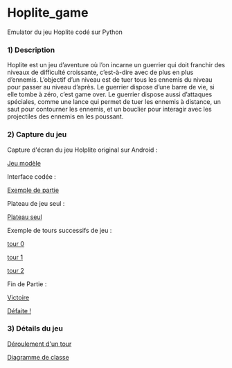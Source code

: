 # Hoplite_game
Emulator du jeu Hoplite codé sur Python

### 1) Description 
Hoplite est un jeu d’aventure où l’on incarne un guerrier qui doit franchir des niveaux de difficulté croissante, c’est-à-dire avec de plus en plus d’ennemis. L’objectif d’un niveau est de tuer tous les ennemis du niveau pour passer au niveau d’après. Le guerrier dispose d’une barre de vie, si elle tombe à zéro, c’est game over. Le guerrier dispose aussi d’attaques spéciales, comme une lance qui permet de tuer les ennemis à distance, un saut pour contourner les ennemis, et un bouclier pour interagir avec les projectiles des ennemis en les poussant. 

### 2) Capture du jeu 

Capture d'écran du jeu Holplite original sur Android :

[Jeu modèle](/exemples/plateau_et_ennemis.jpg?raw=true "Plateau et ennemis")


Interface codée :

[Exemple de partie](/exemples/scene_jeu.png?raw=true "Exemple de partie") 


Plateau de jeu seul :

[Plateau seul](/exemples/plateau.png?raw=true "Plateau seul")
 


Exemple de tours successifs de jeu :

[tour 0](/exemples/tour_0.png?raw=true "tour 0")

[tour 1](/exemples/tour_1.png?raw=true "tour 1")

[tour 2](/exemples/tour_2.png?raw=true "tour 2")


Fin de Partie :

[Victoire](/exemples/victoire.png?raw=true "Victoire")

[Défaite !](/exemples/Défaite.png?raw=true "Défaite")

### 3) Détails du jeu


[Déroulement d'un tour](/exemples/deroulement_tour.png?raw=true "Déroulement d'un tour")

[Diagramme de classe](/exemples/diagramme_classe.png?raw=true "Diagramme de classe")










